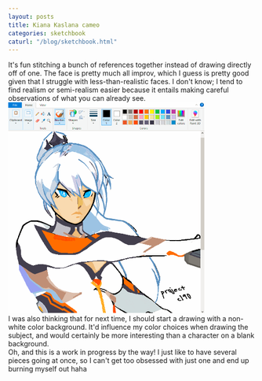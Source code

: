 ```yaml
---
layout: posts
title: Kiana Kaslana cameo
categories: sketchbook
caturl: "/blog/sketchbook.html"
---
```

It's fun stitching a bunch of references together instead of drawing directly off of one. The face is pretty much all improv, which I guess is pretty good given that I struggle with less-than-realistic faces. I don't know; I tend to find realism or semi-realism easier because it entails making careful observations of what you can already see.
<br><img src="/images/for-posts/wc_kiana_wip.png" width="400px">
<br>I was also thinking that for next time, I should start a drawing with a non-white color background. It'd influence my color choices when drawing the subject, and would certainly be more interesting than a character on a blank background.
<br>Oh, and this is a work in progress by the way! I just like to have several pieces going at once, so I can't get too obsessed with just one and end up burning myself out haha
